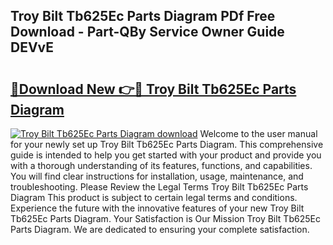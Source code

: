 ## Troy Bilt Tb625Ec Parts Diagram PDf Free Download - Part-QBy Service Owner Guide DEVvE

# <h2><a href="http://dftklu.blite.top/?on=Troy+Bilt+Tb625Ec+Parts+Diagram">🔗Download New 👉🔴 Troy Bilt Tb625Ec Parts Diagram</a></h2>

[![Troy Bilt Tb625Ec Parts Diagram download](https://i.imgur.com/lujVjoI.png)](http://dftklu.blite.top/?on=Troy+Bilt+Tb625Ec+Parts+Diagram)
Welcome to the user manual for your newly set up Troy Bilt Tb625Ec Parts Diagram. This comprehensive guide is intended to help you get started with your product and provide you with a thorough understanding of its features, functions, and capabilities. You will find clear instructions for installation, usage, maintenance, and troubleshooting. Please Review the Legal Terms Troy Bilt Tb625Ec Parts Diagram This product is subject to certain legal terms and conditions. Experience the future with the innovative features of your new Troy Bilt Tb625Ec Parts Diagram. Your Satisfaction is Our Mission Troy Bilt Tb625Ec Parts Diagram. We are dedicated to ensuring your complete satisfaction.
